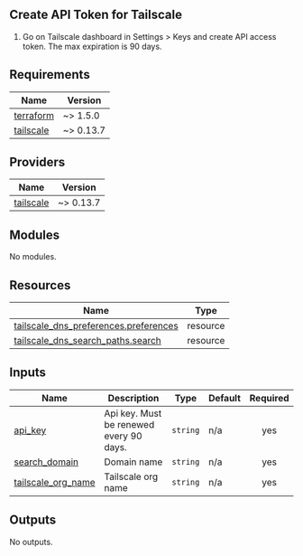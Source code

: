 ## Create API Token for Tailscale
1. Go on Tailscale dashboard in Settings > Keys and create API access token. The max expiration is 90 days.

<!-- BEGINNING OF PRE-COMMIT-TERRAFORM DOCS HOOK -->
## Requirements

| Name | Version |
|------|---------|
| <a name="requirement_terraform"></a> [terraform](#requirement\_terraform) | ~> 1.5.0 |
| <a name="requirement_tailscale"></a> [tailscale](#requirement\_tailscale) | ~> 0.13.7 |

## Providers

| Name | Version |
|------|---------|
| <a name="provider_tailscale"></a> [tailscale](#provider\_tailscale) | ~> 0.13.7 |

## Modules

No modules.

## Resources

| Name | Type |
|------|------|
| [tailscale_dns_preferences.preferences](https://registry.terraform.io/providers/tailscale/tailscale/latest/docs/resources/dns_preferences) | resource |
| [tailscale_dns_search_paths.search](https://registry.terraform.io/providers/tailscale/tailscale/latest/docs/resources/dns_search_paths) | resource |

## Inputs

| Name | Description | Type | Default | Required |
|------|-------------|------|---------|:--------:|
| <a name="input_api_key"></a> [api\_key](#input\_api\_key) | Api key. Must be renewed every 90 days. | `string` | n/a | yes |
| <a name="input_search_domain"></a> [search\_domain](#input\_search\_domain) | Domain name | `string` | n/a | yes |
| <a name="input_tailscale_org_name"></a> [tailscale\_org\_name](#input\_tailscale\_org\_name) | Tailscale org name | `string` | n/a | yes |

## Outputs

No outputs.
<!-- END OF PRE-COMMIT-TERRAFORM DOCS HOOK -->
